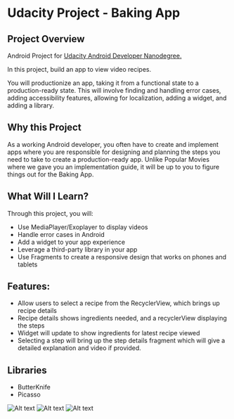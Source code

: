 # Udacity Project - Baking App


## Project Overview
Android Project for [Udacity Android Developer Nanodegree.](https://eu.udacity.com/course/android-developer-nanodegree-by-google--nd801) 

In this project, build an app to view video recipes.

You will productionize an app, taking it from a functional state to a production-ready state. This will involve finding and handling error cases, adding accessibility features, allowing for localization, adding a widget, and adding a library.

## Why this Project
As a working Android developer, you often have to create and implement apps where you are responsible for designing and planning the steps you need to take to create a production-ready app. Unlike Popular Movies where we gave you an implementation guide, it will be up to you to figure things out for the Baking App.

## What Will I Learn?
Through this project, you will:
- Use MediaPlayer/Exoplayer to display videos
- Handle error cases in Android
- Add a widget to your app experience
- Leverage a third-party library in your app
- Use Fragments to create a responsive design that works on phones and tablets

## Features:
- Allow users to select a recipe from the RecyclerView, which brings up recipe details
- Recipe details shows ingredients needed, and a recyclerView displaying the steps
- Widget will update to show ingredients for latest recipe viewed
- Selecting a step will bring up the step details fragment which will give a detailed explanation and video if provided.

## Libraries
- ButterKnife
- Picasso

![Alt text](movies_one.png?raw=true "Movies Image One")
![Alt text](movies_two.png?raw=true "Movies Image Two")
![Alt text](movies_three.png?raw=true "Movies Image Three")
